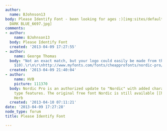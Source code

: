 ```yaml
---
author:
  name: BJohnson13
body: Please Identify Font - been looking for ages :)[img:sites/default/files/old-images/CTL
  DARK BLUE_6697.jpg]
comments:
- author:
    name: BJohnson13
  body: Please Identify Font
  created: '2013-04-09 17:27:55'
- author:
    name: George Thomas
  body: "Not an exact match, but your logo could easily be made from this font (only
    $10).\r\n\r\nhttp://www.myfonts.com/fonts/cheapprofonts/nordic-pro/"
  created: '2013-04-09 21:40:04'
- author:
    name: HVB
    picture: 111370
  body: Nordic Pro is an authorized update to "Nordic" with added characters and open
    type features. The original free font Nordic is still available [[http://www.dafont.com/nordic.font|Here]].   -
    Herb
  created: '2013-04-10 07:11:21'
date: '2013-04-09 17:27:28'
node_type: forum
title: Please Identify Font

---
```

